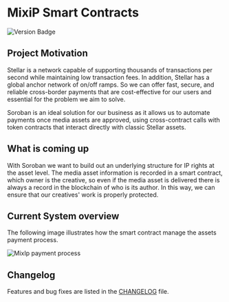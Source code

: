 # MixiP Smart Contracts

![Version Badge](https://img.shields.io/badge/VERSION-v0.2.0-blue?style=for-the-badge)

## Project Motivation

Stellar is a network capable of supporting thousands of transactions per second while maintaining low transaction fees. In addition, Stellar has a global anchor network of on/off ramps. So we can offer fast, secure, and reliable cross-border payments that are cost-effective for our users and essential for the problem we aim to solve.

Soroban is an ideal solution for our business as it allows us to automate payments once media assets are approved, using cross-contract calls with token contracts that interact directly with classic Stellar assets.

## What is coming up
With Soroban we want to build out an underlying structure for IP rights at the asset level. The media asset information is recorded in a smart contract, which owner is the creative, so even if the media asset is delivered there is always a record in the blockchain of who is its author. In this way, we can ensure that our creatives' work is properly protected.

## Current System overview
The following image illustrates how the smart contract manage the assets payment process. 


![MixIp payment process](https://user-images.githubusercontent.com/62166813/233652783-93834f36-c4a6-4f48-b3c2-eaf60eee062c.png)


## Changelog

Features and bug fixes are listed in the [CHANGELOG][changelog] file.

[changelog]: https://github.com/MixiP-io/smart_contracts/blob/main/CHANGELOG.md
